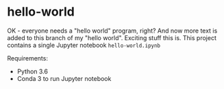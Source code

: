 # hello-world
OK - everyone needs a "hello world" program, right?
And now more text is added to this branch of my "hello world". Exciting stuff this is. This project contains a single Jupyter notebook `hello-world.ipynb`

Requirements:
- Python 3.6
- Conda 3 to run Jupyter notebook
